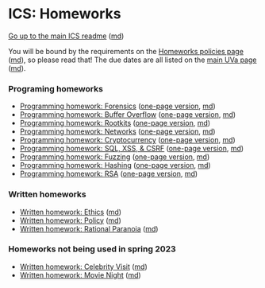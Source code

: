 ICS: Homeworks
==============

[Go up to the main ICS readme](../readme.html) ([md](../readme.md))

You will be bound by the requirements on the [Homeworks policies page](../uva/hw-policies.html) ([md](../uva/hw-policies.md)), so please read that!  The due dates are all listed on the [main UVa page](../uva/index.html) ([md](../uva/index.md)).

### Programing homeworks

- [Programming homework: Forensics](hw-forensics-tabbed.html) ([one-page version](hw-forensics.html), [md](hw-forensics.md))
- [Programming homework: Buffer Overflow](hw-buffer-tabbed.html) ([one-page version](hw-buffer.html), [md](hw-buffer.md))
- [Programming homework: Rootkits](hw-rootkits-tabbed.html) ([one-page version](hw-rootkits.html), [md](hw-rootkits.md))
- [Programming homework: Networks](hw-networks-tabbed.html) ([one-page version](hw-networks.html), [md](hw-networks.md))
- [Programming homework: Cryptocurrency](hw-cryptocurrency-tabbed.html) ([one-page version](hw-cryptocurrency.html), [md](hw-cryptocurrency.md))
- [Programming homework: SQL, XSS, & CSRF](hw-sql-xss-csrf-tabbed.html) ([one-page version](hw-sql-xss-csrf.html), [md](hw-sql-xss-csrf.md))
- [Programming homework: Fuzzing](hw-fuzzing-tabbed.html) ([one-page version](hw-fuzzing.html), [md](hw-fuzzing.md))
- [Programming homework: Hashing](hw-hashing-tabbed.html) ([one-page version](hw-hashing.html), [md](hw-hashing.md))
- [Programming homework: RSA](hw-rsa-tabbed.html) ([one-page version](hw-rsa.html), [md](hw-rsa.md))


### Written homeworks

- [Written homework: Ethics](hw-ethics.html) ([md](hw-ethics.md))
- [Written homework: Policy](hw-policy.html) ([md](hw-policy.md))
- [Written homework: Rational Paranoia](hw-paranoia.html) ([md](hw-paranoia.md))


### Homeworks not being used in spring 2023

- [Written homework: Celebrity Visit](hw-celebrity-visit.html) ([md](hw-celebrity-visit.md))
- [Written homework: Movie Night](hw-movie-night.html) ([md](hw-movie-night.md))
